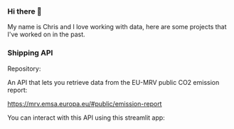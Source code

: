 ### Hi there 👋

My name is Chris and I love working with data, here are some projects that I've worked on in the past.

### Shipping API

Repository:

An API that lets you retrieve data from the EU-MRV public CO2 emission report:

https://mrv.emsa.europa.eu/#public/emission-report

You can interact with this API using this streamlit app:
